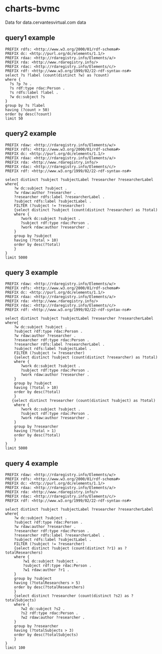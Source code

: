 # charts-bvmc
Data for data.cervantesvirtual.com data


## query1 example


    PREFIX rdfs: <http://www.w3.org/2000/01/rdf-schema#>
    PREFIX dc: <http://purl.org/dc/elements/1.1/>
    PREFIX rdaa: <http://rdaregistry.info/Elements/a/>
    PREFIX rda: <http://www.rdaregistry.info/>
    PREFIX rdac: <http://rdaregistry.info/Elements/c/>
    PREFIX rdf: <http://www.w3.org/1999/02/22-rdf-syntax-ns#>
    select ?s ?label (count(distinct ?w) as ?count)
    where { 
      ?s ?p ?o . 
      ?s rdf:type rdac:Person .
      ?s rdfs:label ?label .
      ?w dc:subject ?s
    }
    group by ?s ?label
    having (?count > 50)
    order by desc(?count)
    limit 50

## query2 example

    PREFIX rdaw: <http://rdaregistry.info/Elements/w/>
    PREFIX rdfs: <http://www.w3.org/2000/01/rdf-schema#>
    PREFIX dc: <http://purl.org/dc/elements/1.1/>
    PREFIX rdaa: <http://rdaregistry.info/Elements/a/>
    PREFIX rda: <http://www.rdaregistry.info/>
    PREFIX rdac: <http://rdaregistry.info/Elements/c/>
    PREFIX rdf: <http://www.w3.org/1999/02/22-rdf-syntax-ns#>

    select distinct ?subject ?subjectLabel ?researcher ?researcherLabel
    where{
        ?w dc:subject ?subject .
        ?w rdaw:author ?researcher .
        ?researcher rdfs:label ?researcherLabel .
        ?subject rdfs:label ?subjectLabel .
        FILTER (?subject != ?researcher)
        {select distinct ?subject (count(distinct ?researcher) as ?total)
        where {
           ?work dc:subject ?subject .
           ?subject rdf:type rdac:Person .
           ?work rdaw:author ?researcher .
        }
        group by ?subject
        having (?total > 10)
        order by desc(?total)
        }
    }
    limit 5000
    
    
## query 3 example

    PREFIX rdaw: <http://rdaregistry.info/Elements/w/>
    PREFIX rdfs: <http://www.w3.org/2000/01/rdf-schema#>
    PREFIX dc: <http://purl.org/dc/elements/1.1/>
    PREFIX rdaa: <http://rdaregistry.info/Elements/a/>
    PREFIX rda: <http://www.rdaregistry.info/>
    PREFIX rdac: <http://rdaregistry.info/Elements/c/>
    PREFIX rdf: <http://www.w3.org/1999/02/22-rdf-syntax-ns#>

    select distinct ?subject ?subjectLabel ?researcher ?researcherLabel
    where{
        ?w dc:subject ?subject .
        ?subject rdf:type rdac:Person .
        ?w rdaw:author ?researcher .
        ?researcher rdf:type rdac:Person .
        ?researcher rdfs:label ?researcherLabel .
        ?subject rdfs:label ?subjectLabel .
        FILTER (?subject != ?researcher)
        {select distinct ?subject (count(distinct ?researcher) as ?total)
        where {
           ?work dc:subject ?subject .
           ?subject rdf:type rdac:Person .
           ?work rdaw:author ?researcher .
        }
        group by ?subject
        having (?total > 10)
        order by desc(?total)
        }
       {select distinct ?researcher (count(distinct ?subject) as ?total)
        where {
           ?work dc:subject ?subject .
           ?subject rdf:type rdac:Person .
           ?work rdaw:author ?researcher .
        }
        group by ?researcher
        having (?total > 1)
        order by desc(?total)
        }
    }
    limit 5000
    
    
## query 4 example

    PREFIX rdaw: <http://rdaregistry.info/Elements/w/>
    PREFIX rdfs: <http://www.w3.org/2000/01/rdf-schema#>
    PREFIX dc: <http://purl.org/dc/elements/1.1/>
    PREFIX rdaa: <http://rdaregistry.info/Elements/a/>
    PREFIX rda: <http://www.rdaregistry.info/>
    PREFIX rdac: <http://rdaregistry.info/Elements/c/>
    PREFIX rdf: <http://www.w3.org/1999/02/22-rdf-syntax-ns#>

    select distinct ?subject ?subjectLabel ?researcher ?researcherLabel
    where{
        ?w dc:subject ?subject .
        ?subject rdf:type rdac:Person .
        ?w rdaw:author ?researcher .
        ?researcher rdf:type rdac:Person .
        ?researcher rdfs:label ?researcherLabel .
        ?subject rdfs:label ?subjectLabel .
        FILTER (?subject != ?researcher)
        {select distinct ?subject (count(distinct ?r1) as ?totalResearchers)
        where {
            ?w1 dc:subject ?subject .
            ?subject rdf:type rdac:Person .
            ?w1 rdaw:author ?r1 .
        }
        group by ?subject
        having (?totalResearchers > 5)
        order by desc(?totalResearchers)
        }
        {select distinct ?researcher (count(distinct ?s2) as ?totalSubjects)
        where {
           ?w2 dc:subject ?s2 .
           ?s2 rdf:type rdac:Person .
           ?w2 rdaw:author ?researcher .
        }
        group by ?researcher
        having (?totalSubjects > 3)
        order by desc(?totalSubjects)
        }
    }
    limit 100
